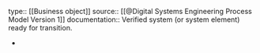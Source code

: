 type:: [[Business object]]
source:: [[@Digital Systems Engineering Process Model Version 1]]
documentation:: Verified system (or system element) ready for transition.

-